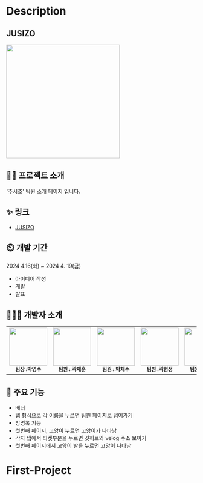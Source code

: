 # Description

## JUSIZO
<img src="https://github.com/JUSIZO/JUSIZO_Frontend/assets/127167163/3d46c69c-b7f9-4a75-8224-85017344e567" width="300">

## 👨‍🏫 프로젝트 소개

'주시조' 팀원 소개 페이지 입니다.

## ✨ 링크

- [JUSIZO](http://jh5414092.dothome.co.kr/web-page/jusizo-first-project/index.html)

## ⏲️ 개발 기간

2024 4.16(화) ~ 2024 4. 19(금)

- 아이디어 작성
- 개발
- 발표

## 🧑‍🤝‍🧑 개발자 소개

<table>
  <tbody>
    <tr>
      <td align="center"><a href="https://github.com/youngsupark1"><img src="https://avatars.githubusercontent.com/u/160477257?v=4" width="100px;" alt=""/><br /><sub><b> 팀장 :박영수 </b></sub></a><br /></td>
      <td align="center"><a href="https://github.com/KwakOri"><img src="https://avatars.githubusercontent.com/u/90024085?v=4" width="100px;" alt=""/><br /><sub><b> 팀원 : 곽재훈 </b></sub></a><br /></td>
      <td align="center"><a href="https://github.com/Chasyuss"><img src="https://avatars.githubusercontent.com/u/127167163?v=4" width="100px;" alt=""/><br /><sub><b> 팀원 : 박채수 </b></sub></a><br /></td>
      <td align="center"><a href="https://github.com/hyunjeongkwak"><img src="https://avatars.githubusercontent.com/u/161002090?v=4" width="100px;" alt=""/><br /><sub><b> 팀원 :곽현정 </b></sub></a><br /></td>
        <td align="center"><a href="https://github.com/hyowls"><img src="https://avatars.githubusercontent.com/u/167041908?v=4" width="100px;" alt=""/><br /><sub><b> 팀원 : 김효진 </b></sub></a><br /></td>
         <td align="center"><a href="https://github.com/Ga-zzang"><img src="https://avatars.githubusercontent.com/u/165372628?v=4" width="100px;" alt=""/><br /><sub><b> 팀원 : 이가현 </b></sub></a><br /></td>
    </tr>
  </tbody>
</table>

## 📌 주요 기능

- 배너
- 탭 형식으로 각 이름을 누르면 팀원 페이지로 넘어가기
- 방명록 기능
- 첫번째 페이지, 고양이 누르면 고양이가 나타남
- 각자 탭에서 티켓부분을 누르면 깃허브와 velog 주소 보이기
- 첫번째 페이지에서 고양이 발을 누르면 고양이 나타남 
# First-Project
